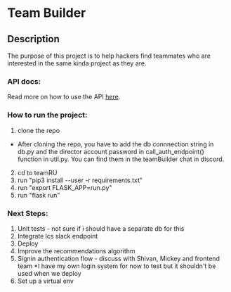 # Team Builder

## Description

The purpose of this project is to help hackers find teammates who are interested in the same kinda project as they are. 

### API docs:
Read more on how to use the API [here](https://github.com/HackRU/teamRU/wiki/TeamRU-API).

### How to run the project:
1) clone the repo
* After cloning the repo, you have to add the db connnection string in db.py and the director account password in call_auth_endpoint() function in  util.py. You can find them in the teamBuilder chat in discord.
2) cd to teamRU
3) run "pip3 install --user -r requirements.txt"
4) run "export FLASK_APP=run.py"
5) run "flask run"

### Next Steps:
1) Unit tests - not sure if i should have a separate db for this
2) Integrate lcs slack endpoint
3) Deploy
4) Improve the recommendations algorithm
5) Signin authentication flow - discuss with Shivan, Mickey and frontend team
    *I have my own login system for now to test but it shouldn't be used when we deploy
6) Set up a virtual env
